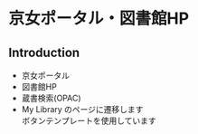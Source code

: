 # 京女ポータル・図書館HP

## Introduction
- 京女ポータル
- 図書館HP
- 蔵書検索(OPAC)
- My Library
のページに遷移します<br>
ボタンテンプレートを使用しています
